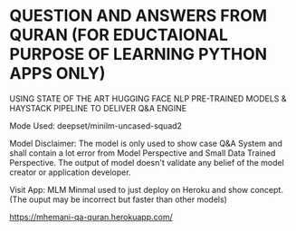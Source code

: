 # QUESTION AND ANSWERS FROM QURAN (FOR EDUCTAIONAL PURPOSE OF LEARNING PYTHON APPS ONLY)

USING STATE OF THE ART HUGGING FACE NLP PRE-TRAINED MODELS & HAYSTACK PIPELINE TO DELIVER Q&A ENGINE

Mode Used: deepset/minilm-uncased-squad2

Model Disclaimer: The model is only used to show case Q&A System and shall contain a lot error from Model Perspective and Small Data Trained Perspective. The output of model doesn't validate any belief of the model creator or application developer.

Visit App: MLM Minmal used to just deploy on Heroku and show concept. (The ouput may be incorrect but faster than other models)

https://mhemani-qa-quran.herokuapp.com/

